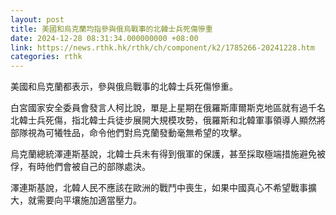 ```yaml
---
layout: post
title: 美國和烏克蘭均指參與俄烏戰事的北韓士兵死傷慘重
date: 2024-12-28 08:31:34.000000000 +08:00
link: https://news.rthk.hk/rthk/ch/component/k2/1785266-20241228.htm
categories: rthk
---
```


美國和烏克蘭都表示，參與俄烏戰事的北韓士兵死傷慘重。

白宮國家安全委員會發言人柯比說，單是上星期在俄羅斯庫爾斯克地區就有過千名北韓士兵死傷，指北韓士兵徒步展開大規模攻勢，俄羅斯和北韓軍事領導人顯然將部隊視為可犧牲品，命令他們對烏克蘭發動毫無希望的攻擊。

烏克蘭總統澤連斯基說，北韓士兵未有得到俄軍的保護，甚至採取極端措施避免被俘，有時他們會被自己的部隊處決。

澤連斯基說，北韓人民不應該在歐洲的戰鬥中喪生，如果中國真心不希望戰事擴大，就需要向平壤施加適當壓力。
